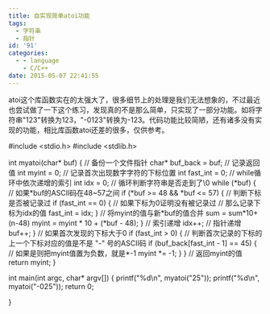 ```yaml
---
title: 自实现简单atoi功能
tags:
  - 字符串
  - 指针
id: '91'
categories:
  - - language
    - C/C++
date: 2015-05-07 22:41:55
---
```


atoi这个库函数实在的太强大了，很多细节上的处理是我们无法想象的，不过最近也尝试做了一下这个练习，发现真的不是那么简单，只实现了一部分功能。如将字符串"123"转换为123，"-0123"转换为-123。代码功能比较简陋，还有诸多没有实现的功能，相比库函数atoi还差的很多，仅供参考。
<!-- more -->
#include <stdio.h>
#include <stdlib.h>

int myatoi(char\* buf)
{
// 备份一个文件指针
char\* buf\_back = buf;
// 记录返回值
int myint = 0;
// 记录首次出现数字字符的下标位置
int fast\_int = 0;
// while循环中依次递增的索引
int idx = 0;
// 循环判断字符串是否走到了\\0
while (\*buf)
{
// 如果\*buf的ASCII码在48~57之间
if (\*buf >= 48 && \*buf <= 57)
{
// 判断下标是否被记录过
if (fast\_int == 0)
{
// 如果下标为0证明没有被记录过
// 那么记录下标为idx的值
fast\_int = idx;
}
// 将myint的值与新\*buf的值合并 sum = sum\*10+(n-48)
myint = myint \* 10 + (\*buf - 48);
}
// 索引递增
idx++;
// 指针递增
buf++;
}
// 如果首次发现的下标大于0
if (fast\_int > 0)
{
// 判断首次记录的下标的上一个下标对应的值是不是 "-" 号的ASCII码
if (buf\_back\[fast\_int - 1\] == 45)
{
// 如果是则把myint值置为负数，就是\*-1
myint \*= -1;
}
}
// 返回myint的值
return myint;
}

int main(int argc, char\* argv\[\])
{
printf("%d\\n", myatoi("25"));
printf("%d\\n", myatoi("-025"));
return 0;

}
